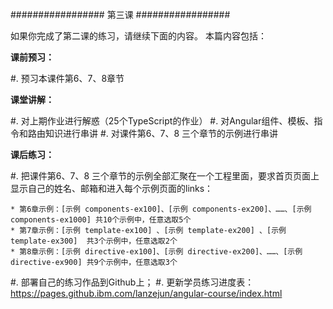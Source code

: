 #################
第三课
#################

如果你完成了第二课的练习，请继续下面的内容。
本篇内容包括：

**课前预习：**

#. 预习本课件第6、7、8章节

**课堂讲解：**

#. 对上期作业进行解惑（25个TypeScript的作业）
#. 对Angular组件、模板、指令和路由知识进行串讲
#. 对课件第6、7、8 三个章节的示例进行串讲

**课后练习：**

#. 把课件第6、7、8 三个章节的示例全部汇聚在一个工程里面，要求首页页面上显示自己的姓名、邮箱和进入每个示例页面的links：

    * 第6章示例：[示例 components-ex100]、[示例 components-ex200]、……、[示例 components-ex1000] 共10个示例中，任意选取5个
    * 第7章示例：[示例 template-ex100] 、[示例 template-ex200] 、[示例 template-ex300]  共3个示例中，任意选取2个
    * 第8章示例：[示例 directive-ex100]、[示例 directive-ex200]、……、[示例 directive-ex900] 共9个示例中，任意选取3个

#. 部署自己的练习作品到Github上；
#. 更新学员练习进度表：https://pages.github.ibm.com/lanzejun/angular-course/index.html

